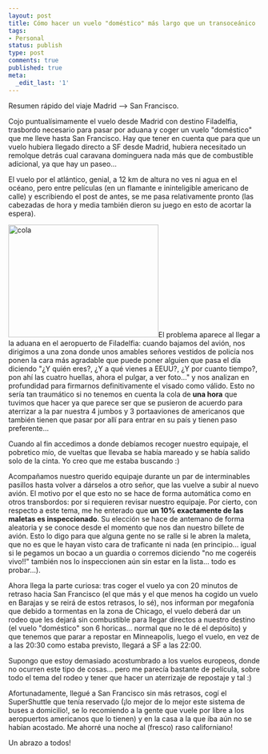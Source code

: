```yaml
---
layout: post
title: Cómo hacer un vuelo "doméstico" más largo que un transoceánico
tags:
- Personal
status: publish
type: post
comments: true
published: true
meta:
  _edit_last: '1'
---
```

Resumen rápido del viaje Madrid --&gt; San Francisco.

Cojo puntualísimamente el vuelo desde Madrid con destino Filadelfia, trasbordo necesario para pasar por aduana y coger un vuelo "doméstico" que me lleve hasta San Francisco. Hay que tener en cuenta que para que un vuelo hubiera llegado directo a SF desde Madrid, hubiera necesitado un remolque detrás cual caravana dominguera nada más que de combustible adicional, ya que hay un paseo...
<!-- more -->

El vuelo por el atlántico, genial, a 12 km de altura no ves ni agua en el océano, pero entre películas (en un flamante e ininteligible americano de calle) y escribiendo el post de antes, se me pasa relativamente pronto (las cabezadas de hora y media también dieron su juego en esto de acortar la espera).

<a href="http://sheniff.es/public/wp/wp-content/uploads/2012/08/cola.jpg"><img class="alignleft size-medium wp-image-278" title="cola" src="http://sheniff.es/public/wp/wp-content/uploads/2012/08/cola-300x225.jpg" alt="cola" width="300" height="225" /></a>El problema aparece al llegar a la aduana en el aeropuerto de Filadelfia: cuando bajamos del avión, nos dirigimos a una zona donde unos amables señores vestidos de policía nos ponen la cara más agradable que puede poner alguien que pasa el día diciendo "¿Y quién eres?, ¿Y a qué vienes a EEUU?, ¿Y por cuanto tiempo?, pon ahí las cuatro huellas, ahora el pulgar, a ver foto..." y nos analizan en profundidad para firmarnos definitivamente el visado como válido. Esto no sería tan traumático si no tenemos en cuenta la cola de <strong>una hora</strong> que tuvimos que hacer ya que parece ser que se pusieron de acuerdo para aterrizar a la par nuestra 4 jumbos y 3 portaaviones de americanos que también tienen que pasar por allí para entrar en su país y tienen paso preferente...

Cuando al fin accedimos a donde debíamos recoger nuestro equipaje, el pobretico mío, de vueltas que llevaba se había mareado y se había salido solo de la cinta. Yo creo que me estaba buscando :)

Acompañamos nuestro querido equipaje durante un par de interminables pasillos hasta volver a dárselos a otro señor, que las vuelve a subir al nuevo avión. El motivo por el que esto no se hace de forma automática como en otros transbordos: por si requieren revisar nuestro equipaje. Por cierto, con respecto a este tema, me he enterado que <strong>un 10% exactamente de las maletas es inspeccionado</strong>. Su elección se hace de antemano de forma aleatoria y se conoce desde el momento que nos dan nuestro billete de avión. Esto lo digo para que alguna gente no se ralle si le abren la maleta, que no es que le hayan visto cara de traficante ni nada (en principio... igual si le pegamos un bocao a un guardia o corremos diciendo "no me cogeréis vivo!!" también nos lo inspeccionen aún sin estar en la lista... todo es probar...).

Ahora llega la parte curiosa: tras coger el vuelo ya con 20 minutos de retraso hacia San Francisco (el que más y el que menos ha cogido un vuelo en Barajas y se reirá de estos retrasos, lo sé), nos informan por megafonía que debido a tormentas en la zona de Chicago, el vuelo deberá dar un rodeo que les dejará sin combustible para llegar directos a nuestro destino (el vuelo "doméstico" son 6 horicas... normal que no le dé el depósito) y que tenemos que parar a repostar en Minneapolis, luego el vuelo, en vez de a las 20:30 como estaba previsto, llegará a SF a las 22:00.

Supongo que estoy demasiado acostumbrado a los vuelos europeos, donde no ocurren este tipo de cosas... pero me parecía bastante de película, sobre todo el tema del rodeo y tener que hacer un aterrizaje de repostaje y tal :)

Afortunadamente, llegué a San Francisco sin más retrasos, cogí el SuperShuttle que tenía reservado (¡lo mejor de lo mejor este sistema de buses a domicilio!, se lo recomiendo a la gente que vuele por libre a los aeropuertos americanos que lo tienen) y en la casa a la que iba aún no se habían acostado. Me ahorré una noche al (fresco) raso californiano!

Un abrazo a todos!
